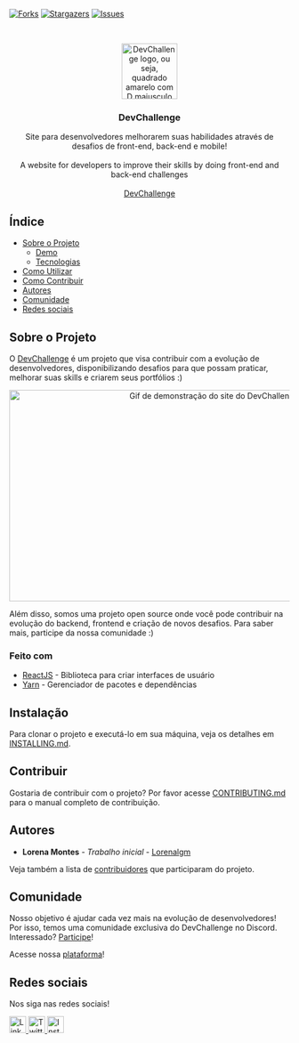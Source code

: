 [![Forks][forks-shield]][forks-url]
[![Stargazers][stars-shield]][stars-url]
[![Issues][issues-shield]][issues-url]

<br />
<p align="center">
  <a href="https://www.devchallenge.com.br/">
    <img 
      src="https://trello-attachments.s3.amazonaws.com/590fa896d2d25e50583de620/500x500/0bdcc819ea145cb0167619c6d00f2174/D.png"
      alt="DevChallenge logo, ou seja, quadrado amarelo com D maiusculo preto na cor preta" 
      width="100" 
      height="100"
    />
  </a>
</p>
  
<h3 align="center">DevChallenge</h3>

<p align="center">
  Site para desenvolvedores melhorarem suas habilidades através de desafios de front-end, back-end e mobile!
  <br />
  <br />
  A website for developers to improve their skills by doing front-end and back-end challenges
  <br />
  <br />
  <a href="https://www.devchallenge.com.br/">DevChallenge</a>    
</p>

## Índice

- [Sobre o Projeto](#sobre-o-projeto)
  - [Demo](#demo)
  - [Tecnologias](#feito-com)
- [Como Utilizar](#instalação)
- [Como Contribuir](#contribuir)
- [Autores](#autores)
- [Comunidade](#comunidade)
- [Redes sociais](#redes-sociais)

## Sobre o Projeto

O [DevChallenge](https://www.devchallenge.com.br/) é um projeto que visa contribuir com a evolução de desenvolvedores, disponibilizando desafios para que possam praticar, melhorar suas skills e criarem seus portfólios :)

<p align="center">
  <img 
    id="demo"
    src="https://i.ibb.co/nLGdpF4/novosdesafioss.gif"
    alt="Gif de demonstração do site do DevChallenge"
    width="720" 
    height="380"
  />
</p>

Além disso, somos uma projeto open source onde você pode contribuir na evolução do backend, frontend e criação de novos desafios. Para saber mais, participe da nossa comunidade :)

### Feito com

- [ReactJS](https://pt-br.reactjs.org/) - Biblioteca para criar interfaces de usuário
- [Yarn](https://yarnpkg.com/) - Gerenciador de pacotes e dependências

## Instalação

Para clonar o projeto e executá-lo em sua máquina, veja os detalhes em [INSTALLING.md](INSTALLING.md).

## Contribuir

Gostaria de contribuir com o projeto? Por favor acesse [CONTRIBUTING.md](CONTRIBUTING.md) para o manual completo de contribuição.

## Autores

- **Lorena Montes** - _Trabalho inicial_ - [Lorenalgm](https://github.com/Lorenalgm)

Veja também a lista de [contribuidores](https://www.devchallenge.com.br/devs) que participaram do projeto.

## Comunidade

Nosso objetivo é ajudar cada vez mais na evolução de desenvolvedores! Por isso, temos uma comunidade exclusiva do DevChallenge no Discord. Interessado? [Participe](https://discord.gg/yvYXhGj)!

Acesse nossa [plataforma](https://www.devchallenge.com.br/)!

## Redes sociais

Nos siga nas redes sociais!

<th>
  <td>
    <a href="https://www.linkedin.com/company/devchallenge/">
      <img 
        src="https://image.flaticon.com/icons/svg/1384/1384014.svg" 
        width="30px" 
        height="30px" 
        alt="LinkedIn logo"
      />
    </a>
  </td>
  <td>
    <a href="https://twitter.com/dev_challenge">
      <img 
        src="https://cdn3.iconfinder.com/data/icons/picons-social/57/43-twitter-512.png" 
        width="30px" 
        height="30px"
        alt="Twitter logo"
      />
    </a>
  </td>
  <td>
    <a href="https://www.instagram.com/devchallenge/">
      <img 
        src="https://cdn4.iconfinder.com/data/icons/picons-social/57/38-instagram-3-512.png"
        width="30px"
        height="30px"
        alt="Instagram logo"
      />
    </a>
  </td>
</th>

[forks-shield]: https://img.shields.io/github/forks/Lorenalgm/DevChallenge.svg?style=flat-square
[forks-url]: https://github.com/Lorenalgm/DevChallenge/network/members
[stars-shield]: https://img.shields.io/github/stars/Lorenalgm/DevChallenge.svg?style=flat-square
[stars-url]: https://github.com/Lorenalgm/DevChallenge/stargazers
[issues-shield]: https://img.shields.io/github/issues/Lorenalgm/DevChallenge.svg?style=flat-square
[issues-url]: https://github.com/Lorenalgm/DevChallenge/issues
